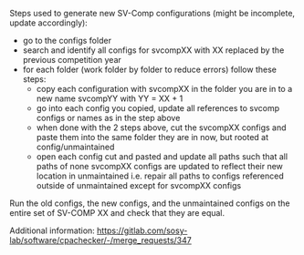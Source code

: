 <!--
This file is part of CPAchecker,
a tool for configurable software verification:
https://cpachecker.sosy-lab.org

SPDX-FileCopyrightText: 2007-2023 Dirk Beyer <https://www.sosy-lab.org>

SPDX-License-Identifier: Apache-2.0
-->

Steps used to generate new SV-Comp configurations (might be incomplete, update accordingly):
- go to the configs folder
- search and identify all configs for svcompXX with XX replaced by the previous competition year 
- for each folder (work folder by folder to reduce errors) follow these steps:
  - copy each configuration with svcompXX in the folder you are in to a new name svcompYY with YY = XX + 1
  - go into each config you copied, update all references to svcomp configs or names as in the step above
  - when done with the 2 steps above, cut the svcompXX configs and paste them into the same folder they are in now, but rooted at config/unmaintained
  - open each config cut and pasted and update all paths such that all paths of none svcompXX configs are updated to reflect their new location in unmaintained
    i.e. repair all paths to configs referenced outside of unmaintained except for svcompXX configs

Run the old configs, the new configs, and the unmaintained configs on the entire set of SV-COMP XX and check that they are equal.

Additional information: https://gitlab.com/sosy-lab/software/cpachecker/-/merge_requests/347
